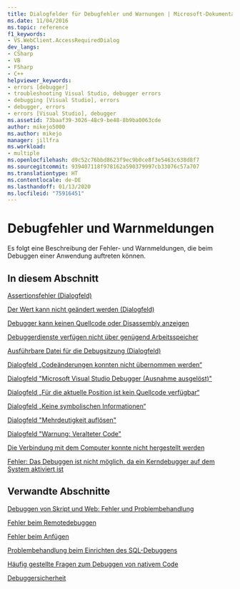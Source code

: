```yaml
---
title: Dialogfelder für Debugfehler und Warnungen | Microsoft-Dokumentation
ms.date: 11/04/2016
ms.topic: reference
f1_keywords:
- VS.WebClient.AccessRequiredDialog
dev_langs:
- CSharp
- VB
- FSharp
- C++
helpviewer_keywords:
- errors [debugger]
- troubleshooting Visual Studio, debugger errors
- debugging [Visual Studio], errors
- debugger, errors
- errors [Visual Studio], debugger
ms.assetid: 73baaf39-3026-48c9-be48-8b9ba0063cde
author: mikejo5000
ms.author: mikejo
manager: jillfra
ms.workload:
- multiple
ms.openlocfilehash: d9c52c76bbd8623f9ec9b0ce8f3e5463c638d8f7
ms.sourcegitcommit: 939407118f978162a590379997cb33076c57a707
ms.translationtype: HT
ms.contentlocale: de-DE
ms.lasthandoff: 01/13/2020
ms.locfileid: "75916451"
---
```

# <a name="debugging-errors-and-warning-dialog-boxes"></a>Debugfehler und Warnmeldungen
Es folgt eine Beschreibung der Fehler- und Warnmeldungen, die beim Debuggen einer Anwendung auftreten können.

## <a name="in-this-section"></a>In diesem Abschnitt
 [Assertionsfehler (Dialogfeld)](../debugger/assertion-failed-dialog-box.md)

 [Der Wert kann nicht geändert werden (Dialogfeld)](../debugger/cannot-change-value-dialog-box.md)

 [Debugger kann keinen Quellcode oder Disassembly anzeigen](../debugger/debugger-cannot-display-source-code-or-disassembly.md)
 
 [Debuggerdienste verfügen nicht über genügend Arbeitsspeicher](../debugger/error-debugger-services-no-memory.md)

 [Ausführbare Datei für die Debugsitzung (Dialogfeld)](../debugger/executable-for-debugging-session-dialog-box.md)

 [Dialogfeld „Codeänderungen konnten nicht übernommen werden“](../debugger/edit-and-continue-dialog-box-cpp.md)

 [Dialogfeld "Microsoft Visual Studio Debugger (Ausnahme ausgelöst)"](../debugger/microsoft-visual-studio-debugger-exception-thrown-dialog-box.md)

 [Dialogfeld „Für die aktuelle Position ist kein Quellcode verfügbar“](../debugger/no-source-available.md)

 [Dialogfeld „Keine symbolischen Informationen“](https://msdn.microsoft.com/library/18de4888-9cca-4059-a165-48b135fee4c9)

 [Dialogfeld "Mehrdeutigkeit auflösen"](../debugger/resolve-ambiguity-dialog-box.md)

 [Dialogfeld "Warnung: Veralteter Code"](../debugger/stale-code-warning-dialog-box.md)

 [Die Verbindung mit dem Computer konnte nicht hergestellt werden](../debugger/error-unable-to-connect-to-the-machine-name-the-machine-cannot-be-found-on-the-network.md)

 [Fehler: Das Debuggen ist nicht möglich, da ein Kerndebugger auf dem System aktiviert ist](../debugger/error-debugging-isn-t-possible-because-a-kernel-debugger-is-enabled-on-the-system.md)

## <a name="related-sections"></a>Verwandte Abschnitte
 [Debuggen von Skript und Web: Fehler und Problembehandlung](../debugger/debugging-web-applications-errors-and-troubleshooting.md)

 [Fehler beim Remotedebuggen](../debugger/remote-debugging-errors-and-troubleshooting.md)

 [Fehler beim Anfügen](/previous-versions/visualstudio/visual-studio-2010/8dbb3we5(v=vs.100))

 [Problembehandlung beim Einrichten des SQL-Debuggens](/previous-versions/visualstudio/visual-studio-2010/s7ahaxtd(v=vs.100))

 [Häufig gestellte Fragen zum Debuggen von nativem Code](../debugger/debugging-native-code-faqs.md)

 [Debuggersicherheit](../debugger/debugger-security.md)